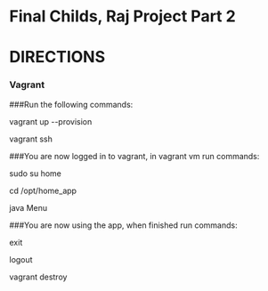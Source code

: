 Final Childs, Raj Project Part 2
============================

DIRECTIONS
==========

### Vagrant

###Run the following commands:

vagrant up --provision

vagrant ssh

###You are now logged in to vagrant, in vagrant vm run commands:

sudo su home

cd /opt/home_app

java Menu

###You are now using the app, when finished run commands:

exit

logout

vagrant destroy

